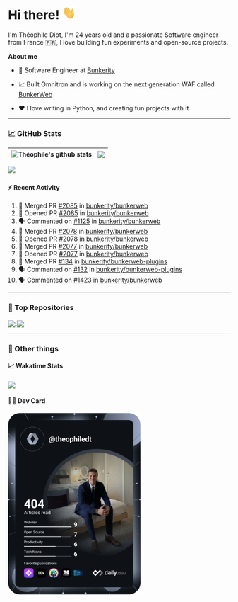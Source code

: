 # Hi there! <img src="./wave.gif" width="30px" height="30px" />

I'm Théophile Diot, I'm 24 years old and a passionate Software engineer from France 🇫🇷, I love building fun experiments and open-source projects.

**About me**

- 💼 Software Engineer at [Bunkerity](https://www.bunkerity.com/)

- 📈 Built Omnitron and is working on the next generation WAF called [BunkerWeb](https://www.bunkerweb.io)

- ❤️ I love writing in Python, and creating fun projects with it

---

### 📈 GitHub Stats

| <img align="center" src="https://github-readme-stats.vercel.app/api?username=TheophileDiot&show_icons=true&include_all_commits=true&theme=algolia&hide_border=true&rank_icon=github" alt="Théophile's github stats" /> | <img align="center" src="https://github-readme-stats.vercel.app/api/top-langs/?username=TheophileDiot&layout=compact&theme=algolia&hide_border=true" /> |
| ---------------------------------------------------------------------------------------------------------------------------------------------------------------------------------------------------------------------- | ------------------------------------------------------------------------------------------------------------------------------------------------------- |

![](https://github-readme-activity-graph.vercel.app/graph?username=TheophileDiot&theme=tokyo-night)

#### :zap: Recent Activity

<!--START_SECTION:activity-->
1. 🎉 Merged PR [#2085](https://github.com/bunkerity/bunkerweb/pull/2085) in [bunkerity/bunkerweb](https://github.com/bunkerity/bunkerweb)
2. 💪 Opened PR [#2085](https://github.com/bunkerity/bunkerweb/pull/2085) in [bunkerity/bunkerweb](https://github.com/bunkerity/bunkerweb)
3. 🗣 Commented on [#1125](https://github.com/bunkerity/bunkerweb/issues/1125#issuecomment-2720175446) in [bunkerity/bunkerweb](https://github.com/bunkerity/bunkerweb)
4. 🎉 Merged PR [#2078](https://github.com/bunkerity/bunkerweb/pull/2078) in [bunkerity/bunkerweb](https://github.com/bunkerity/bunkerweb)
5. 💪 Opened PR [#2078](https://github.com/bunkerity/bunkerweb/pull/2078) in [bunkerity/bunkerweb](https://github.com/bunkerity/bunkerweb)
6. 🎉 Merged PR [#2077](https://github.com/bunkerity/bunkerweb/pull/2077) in [bunkerity/bunkerweb](https://github.com/bunkerity/bunkerweb)
7. 💪 Opened PR [#2077](https://github.com/bunkerity/bunkerweb/pull/2077) in [bunkerity/bunkerweb](https://github.com/bunkerity/bunkerweb)
8. 🎉 Merged PR [#134](https://github.com/bunkerity/bunkerweb-plugins/pull/134) in [bunkerity/bunkerweb-plugins](https://github.com/bunkerity/bunkerweb-plugins)
9. 🗣 Commented on [#132](https://github.com/bunkerity/bunkerweb-plugins/issues/132#issuecomment-2714874442) in [bunkerity/bunkerweb-plugins](https://github.com/bunkerity/bunkerweb-plugins)
10. 🗣 Commented on [#1423](https://github.com/bunkerity/bunkerweb/issues/1423#issuecomment-2714773111) in [bunkerity/bunkerweb](https://github.com/bunkerity/bunkerweb)
<!--END_SECTION:activity-->

---

### 🔧 Top Repositories

<a href="https://github.com/bunkerity/bunkerweb">
  <img align="center" src="https://github-readme-stats.vercel.app/api/pin/?username=Bunkerity&repo=bunkerweb&theme=algolia" />
</a>
<a href="https://github.com/TheophileDiot/Omnitron">
  <img align="center" src="https://github-readme-stats.vercel.app/api/pin/?username=TheophileDiot&repo=Omnitron&theme=algolia" />
</a>

---

### 🎉 Other things

#### 📈 Wakatime Stats

<a href="https://wakatime.com/@theophile_bunkerity">
  <img align="center" src="https://github-readme-stats.vercel.app/api/wakatime?username=3aa5ce41-c253-43d9-8441-a721e446a45f&layout=compact&theme=algolia" />
</a>

#### 👨‍💻 Dev Card

<a href="https://app.daily.dev/TheophileDt">
  <img src="./devcard.svg" width="300" alt="Théophile Diot's Dev Card"/>
</a>
